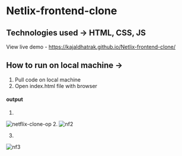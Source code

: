 # Netlix-frontend-clone
## Technologies used -> HTML, CSS, JS
View live demo - https://kajaldhatrak.github.io/Netlix-frontend-clone/


## How to run on local machine ->
1. Pull code on local machine
2. Open index.html file with browser


#### output
1.
![netflix-clone-op](https://user-images.githubusercontent.com/86515122/215685044-27f8ce10-21bf-4638-9d94-b39db9e4a435.png)
2. 
![nf2](https://user-images.githubusercontent.com/86515122/215685182-0169153d-dade-4ba3-b5f0-aa3e56b79bda.png)

3. 
![nf3](https://user-images.githubusercontent.com/86515122/215685425-12b1b7b3-875d-428d-8db2-ca425d3aa4cf.png)
